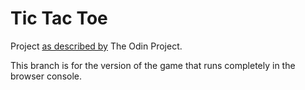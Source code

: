 # Tic Tac Toe

Project [as described by](https://www.theodinproject.com/lessons/node-path-javascript-tic-tac-toe) The Odin Project.

This branch is for the version of the game that runs completely in the browser console.
